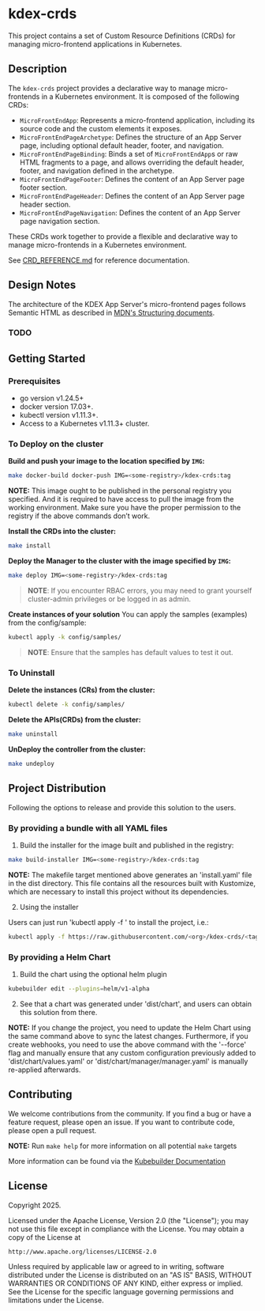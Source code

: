 # kdex-crds

This project contains a set of Custom Resource Definitions (CRDs) for managing micro-frontend applications in Kubernetes.

## Description

The `kdex-crds` project provides a declarative way to manage micro-frontends in a Kubernetes environment. It is composed of the following CRDs:

- `MicroFrontEndApp`: Represents a micro-frontend application, including its source code and the custom elements it exposes.
- `MicroFrontEndPageArchetype`: Defines the structure of an App Server page, including optional default header, footer, and navigation.
- `MicroFrontEndPageBinding`: Binds a set of `MicroFrontEndApp`s or raw HTML fragments to a page, and allows overriding the default header, footer, and navigation defined in the archetype.
- `MicroFrontEndPageFooter`: Defines the content of an App Server page footer section.
- `MicroFrontEndPageHeader`: Defines the content of an App Server page header section.
- `MicroFrontEndPageNavigation`: Defines the content of an App Server page navigation section.

These CRDs work together to provide a flexible and declarative way to manage micro-frontends in a Kubernetes environment.

See [CRD_REFERENCE.md](CRD_REFERENCE.md) for reference documentation.

## Design Notes

The architecture of the KDEX App Server's micro-frontend pages follows Semantic HTML as described in [MDN's Structuring documents](https://developer.mozilla.org/en-US/docs/Learn_web_development/Core/Structuring_content/Structuring_documents).

### TODO

## Getting Started

### Prerequisites
- go version v1.24.5+
- docker version 17.03+.
- kubectl version v1.11.3+.
- Access to a Kubernetes v1.11.3+ cluster.

### To Deploy on the cluster
**Build and push your image to the location specified by `IMG`:**

```sh
make docker-build docker-push IMG=<some-registry>/kdex-crds:tag
```

**NOTE:** This image ought to be published in the personal registry you specified.
And it is required to have access to pull the image from the working environment.
Make sure you have the proper permission to the registry if the above commands don’t work.

**Install the CRDs into the cluster:**

```sh
make install
```

**Deploy the Manager to the cluster with the image specified by `IMG`:**

```sh
make deploy IMG=<some-registry>/kdex-crds:tag
```

> **NOTE**: If you encounter RBAC errors, you may need to grant yourself cluster-admin
privileges or be logged in as admin.

**Create instances of your solution**
You can apply the samples (examples) from the config/sample:

```sh
kubectl apply -k config/samples/
```

>**NOTE**: Ensure that the samples has default values to test it out.

### To Uninstall
**Delete the instances (CRs) from the cluster:**

```sh
kubectl delete -k config/samples/
```

**Delete the APIs(CRDs) from the cluster:**

```sh
make uninstall
```

**UnDeploy the controller from the cluster:**

```sh
make undeploy
```

## Project Distribution

Following the options to release and provide this solution to the users.

### By providing a bundle with all YAML files

1. Build the installer for the image built and published in the registry:

```sh
make build-installer IMG=<some-registry>/kdex-crds:tag
```

**NOTE:** The makefile target mentioned above generates an 'install.yaml'
file in the dist directory. This file contains all the resources built
with Kustomize, which are necessary to install this project without its
dependencies.

2. Using the installer

Users can just run 'kubectl apply -f <URL for YAML BUNDLE>' to install
the project, i.e.:

```sh
kubectl apply -f https://raw.githubusercontent.com/<org>/kdex-crds/<tag or branch>/dist/install.yaml
```

### By providing a Helm Chart

1. Build the chart using the optional helm plugin

```sh
kubebuilder edit --plugins=helm/v1-alpha
```

2. See that a chart was generated under 'dist/chart', and users
can obtain this solution from there.

**NOTE:** If you change the project, you need to update the Helm Chart
using the same command above to sync the latest changes. Furthermore,
if you create webhooks, you need to use the above command with
the '--force' flag and manually ensure that any custom configuration
previously added to 'dist/chart/values.yaml' or 'dist/chart/manager/manager.yaml'
is manually re-applied afterwards.

## Contributing

We welcome contributions from the community. If you find a bug or have a feature request, please open an issue. If you want to contribute code, please open a pull request.

**NOTE:** Run `make help` for more information on all potential `make` targets

More information can be found via the [Kubebuilder Documentation](https://book.kubebuilder.io/introduction.html)

## License

Copyright 2025.

Licensed under the Apache License, Version 2.0 (the "License");
you may not use this file except in compliance with the License.
You may obtain a copy of the License at

    http://www.apache.org/licenses/LICENSE-2.0

Unless required by applicable law or agreed to in writing, software
distributed under the License is distributed on an "AS IS" BASIS,
WITHOUT WARRANTIES OR CONDITIONS OF ANY KIND, either express or implied.
See the License for the specific language governing permissions and
limitations under the License.
